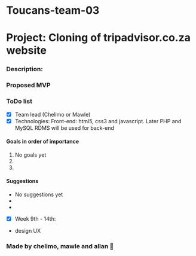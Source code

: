 # Toucans-team-03

# Project: Cloning of tripadvisor.co.za website

### Description:


### Proposed MVP


### ToDo list
- [x] Team lead (Chelimo or Mawle)
- [x] Technologies: Front-end: html5, css3 and javascript. Later PHP and MySQL RDMS will be used for back-end

#### Goals in order of importance
1. No goals yet
1.
1.

#### Suggestions
- No suggestions yet
-
-
- [x] Week 9th - 14th:
- design UX
### Made by chelimo, mawle and allan :briefcase:
